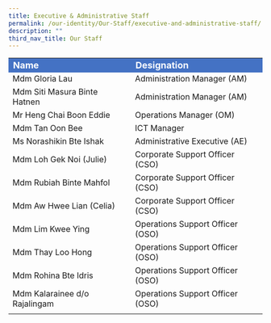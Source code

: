 ```yaml
---
title: Executive & Administrative Staff
permalink: /our-identity/Our-Staff/executive-and-administrative-staff/
description: ""
third_nav_title: Our Staff
---
```

<table >
<tbody >
  <tr>
		<td style="background-color:rgb(68,114, 196); font-weight: bold; font-size:18px; color:white">Name</td>
    <td style="background-color:rgb(68,114, 196); font-weight: bold; font-size:18px; color:white">Designation</td>
  </tr>
  <tr>
    <td>Mdm Gloria Lau</td>
    <td>Administration Manager (AM)</td>
  </tr>
  <tr>
    <td>Mdm Siti Masura Binte Hatnen</td>
    <td>Administration Manager (AM)</td>
  </tr>
  <tr>
    <td>Mr Heng Chai Boon Eddie</td>
    <td>Operations Manager (OM)</td>
  </tr>
  <tr>
    <td>Mdm Tan Oon Bee</td>
    <td>ICT Manager </td>
  </tr>
  <tr>
    <td>Ms Norashikin Bte Ishak</td>
    <td>Administrative Executive (AE)</td>
  </tr>
  <tr>
    <td>Mdm Loh Gek Noi (Julie)</td>
    <td>Corporate Support Officer (CSO)</td>
  </tr>
  <tr>
    <td>Mdm Rubiah Binte Mahfol</td>
    <td>Corporate Support Officer (CSO)</td>
  </tr>
  <tr>
    <td>Mdm Aw Hwee Lian (Celia)</td>
    <td>Corporate Support Officer (CSO)</td>
  </tr>
  <tr>
    <td>Mdm Lim Kwee Ying</td>
    <td>Operations Support Officer (OSO) </td>
  </tr>
  <tr>
    <td>Mdm Thay Loo Hong </td>
    <td>Operations Support Officer (OSO)</td>
  </tr>
  <tr>
    <td>Mdm Rohina Bte Idris</td>
    <td>Operations Support Officer (OSO) </td>
  </tr>
  <tr>
    <td>Mdm Kalarainee d/o Rajalingam</td>
    <td>Operations Support Officer (OSO)</td>
  </tr>
	<tr>
    <td></td>
    <td colspan=3></td>
  </tr>
</tbody>
</table>